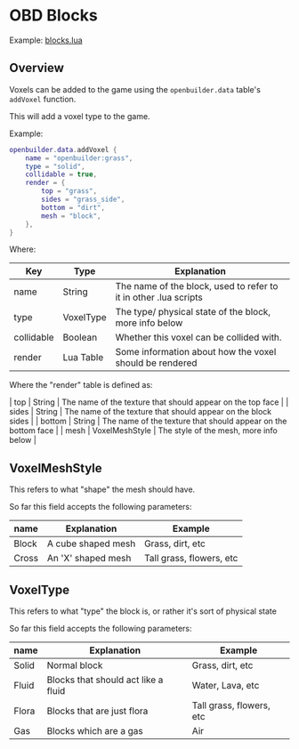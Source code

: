 # OBD Blocks

Example: [blocks.lua](https://github.com/Hopson97/open-builder/blob/master/game/blocks.lua)

## Overview

Voxels can be added to the game using the `openbuilder.data` table's `addVoxel` function.

This will add a voxel type to the game.


Example:

```lua
openbuilder.data.addVoxel {
    name = "openbuilder:grass",
    type = "solid",
    collidable = true,
    render = {
        top = "grass",
        sides = "grass_side",
        bottom = "dirt",
        mesh = "block",
    },
}
```

Where:

| Key            | Type           | Explanation                                                    |
|----------------|----------------|----------------------------------------------------------------|
| name           | String         | The name of the block, used to refer to it in other .lua scripts |
| type           | VoxelType      | The type/ physical state of the block, more info below         |
| collidable     | Boolean        | Whether this voxel can be collided with.                        |
| render         | Lua Table      | Some information about how the voxel should be rendered        |

Where the "render" table is defined as:

| top       | String            | The name of the texture that should appear on the top face     |
| sides     | String            | The name of the texture that should appear on the block sides  |
| bottom    | String            | The name of the texture that should appear on the bottom face  |
| mesh      | VoxelMeshStyle    | The style of the mesh, more info below                         |



## VoxelMeshStyle

This refers to what "shape" the mesh should have.

So far this field accepts the following parameters:

| name  | Explanation        | Example                  |
|-------|--------------------|--------------------------|
| Block | A cube shaped mesh | Grass, dirt, etc         |
| Cross | An 'X' shaped mesh | Tall grass, flowers, etc |

## VoxelType

This refers to what "type" the block is, or rather it's sort of physical state

So far this field accepts the following parameters:

| name  | Explanation                         | Example                  |
|-------|-------------------------------------|--------------------------|
| Solid | Normal block                        | Grass, dirt, etc         |
| Fluid | Blocks that should act like a fluid | Water, Lava, etc         |
| Flora | Blocks that are just flora          | Tall grass, flowers, etc |
| Gas   | Blocks which are a gas              | Air                      |